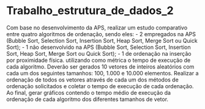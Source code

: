 # Trabalho_estrutura_de_dados_2
Com base no desenvolvimento da APS, realizar um estudo comparativo entre quatro algoritmos de ordenação, sendo eles: - 2 empregados na APS (Bubble Sort, Selection Sort, Insertion Sort, Heap Sort, Merge Sort ou Quick Sort); - 1 não desenvolvido na APS (Bubble Sort, Selection Sort, Insertion Sort, Heap Sort, Merge Sort ou Quick Sort); - 1 de ordenação na inserção por proximidade física. utilizando como métrica o tempo de execução de cada algoritmo. Deverão ser gerados 10 vetores de inteiros aleatórios com cada um dos seguintes tamanhos: 100, 1.000 e 10.000 elementos. Realizar a ordenação de todos os vetores através de cada um dos métodos de ordenação solicitados e coletar o tempo de execução de cada ordenação. Ao final, gerar gráficos contendo o tempo médio de execução da ordenação de cada algoritmo dos diferentes tamanhos de vetor.
